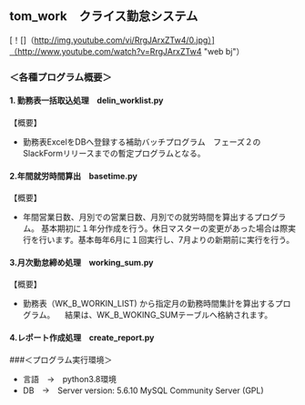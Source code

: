 ## tom_work　クライス勤怠システム

[！[]（http://img.youtube.com/vi/RrgJArxZTw4/0.jpg）]（http://www.youtube.com/watch?v=RrgJArxZTw4 "web bj"）

### ＜各種プログラム概要＞
   #### 1. 勤務表一括取込処理　delin_worklist.py
【概要】
   * 勤務表ExcelをDBへ登録する補助バッチプログラム　フェーズ２のSlackFormリリースまでの暫定プログラムとなる。

#### 2.年間就労時間算出　basetime.py   
【概要】
   * 年間営業日数、月別での営業日数、月別での就労時間を算出するプログラム。
      基本期初に１年分作成を行う。休日マスターの変更があった場合は際実行を行います。基本毎年6月に１回実行し、7月よりの新期前に実行を行う。

#### 3.月次勤怠締め処理　working_sum.py
【概要】
   * 勤務表（WK_B_WORKIN_LIST) から指定月の勤務時間集計を算出するプログラム。
   　結果は、WK_B_WOKING_SUMテーブルへ格納されます。

#### 4.レポート作成処理　create_report.py

###＜プログラム実行環境＞
* 言語　→　python3.8環境
* DB　→　Server version: 5.6.10 MySQL Community Server (GPL)
